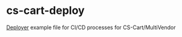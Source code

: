# cs-cart-deploy
[Deployer](https://deployer.org/) example file for CI/CD processes for CS-Cart/MultiVendor
